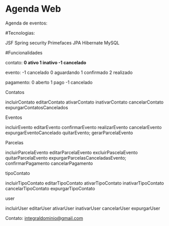 # Agenda Web
Agenda de eventos:

#Tecnologias:

JSF
Spring security
Primefaces
JPA
Hibernate
MySQL


#Funcionalidades

 contato: <b>0 ativo 1 inativo -1 cancelado</b>

 evento: -1 cancelado 0 aguardando 1 confirmado 2 realizado 

 pagamento: 0 aberto 1 pago -1 cancelado

Contatos

incluirContato
editarContato
ativarContato
inativarContato
cancelarContato
expurgarContatosCancelados

Eventos

incluirEvento
editarEvento
confirmarEvento
realizarEvento
cancelarEvento
expurgarEventoCancelado
quitarEvento;
gerarParcelaEvento

Parcelas

incluirParcelaEvento
editarParcelaEvento
excluirPascelaEvento
quitarParcelaEvento
expurgarParcelasCanceladasEvento;
confirmarPagamento
cancelarPagamento

tipoContato

incluirTipoContato
editarTipoContato
ativarTipoContato
inativarTipoContato
cancelarTipoContato
expurgarTipoContato

user

incluirUser
editarUser
ativarUser
inativarUser
cancelarUser
expurgarUser


Contato: integraldominio@gmail.com
